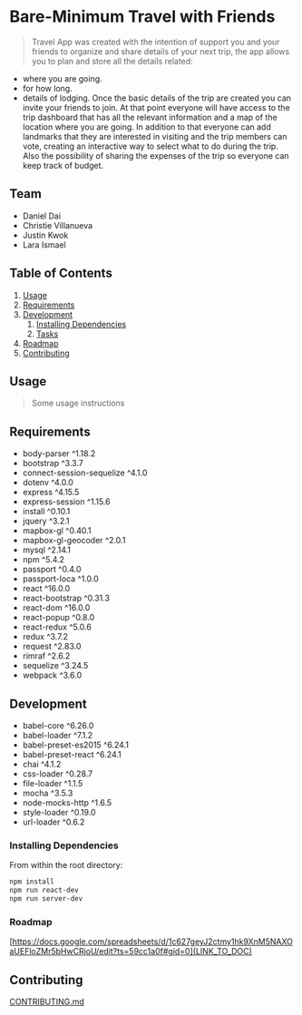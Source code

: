 

# Bare-Minimum   Travel with Friends

> Travel App was created with the intention of support you and your friends to organize and share details of your next trip, the app allows you to plan and store all the details related:
 - where you are going.
 - for how long.
 - details of lodging.
Once the basic details of the trip are created you can invite your friends to join. At that point everyone will have access to the trip dashboard that has all the relevant information and a map of the location where you are going. 
In addition to that everyone can add landmarks that they are interested in visiting and the trip members can vote, creating an interactive way to select what to do during the trip. Also the possibility of sharing the expenses of the trip so everyone can keep track of budget. 


## Team

  - Daniel Dai
  - Christie Villanueva
  - Justin Kwok
  - Lara Ismael

## Table of Contents

1. [Usage](#Usage)
1. [Requirements](#requirements)
1. [Development](#development)
    1. [Installing Dependencies](#installing-dependencies)
    1. [Tasks](#tasks)
1. [Roadmap](#roadmap)
1. [Contributing](#contributing)

## Usage

> Some usage instructions

## Requirements

- body-parser ^1.18.2
- bootstrap ^3.3.7
- connect-session-sequelize ^4.1.0
- dotenv ^4.0.0 
- express ^4.15.5 
- express-session ^1.15.6
- install ^0.10.1
- jquery ^3.2.1
- mapbox-gl ^0.40.1
- mapbox-gl-geocoder ^2.0.1
- mysql ^2.14.1
- npm ^5.4.2
- passport ^0.4.0
- passport-loca ^1.0.0
- react ^16.0.0
- react-bootstrap ^0.31.3 
- react-dom ^16.0.0 
- react-popup ^0.8.0 
- react-redux ^5.0.6
- redux ^3.7.2 
- request ^2.83.0
- rimraf ^2.6.2
- sequelize ^3.24.5
- webpack ^3.6.0

## Development

- babel-core ^6.26.0
- babel-loader ^7.1.2
- babel-preset-es2015 ^6.24.1 
- babel-preset-react ^6.24.1 
- chai ^4.1.2 
- css-loader ^0.28.7
- file-loader ^1.1.5
- mocha ^3.5.3
- node-mocks-http ^1.6.5
- style-loader ^0.19.0 
- url-loader ^0.6.2 

### Installing Dependencies

From within the root directory:

```sh
npm install
npm run react-dev
npm run server-dev
```

### Roadmap

[https://docs.google.com/spreadsheets/d/1c627geyJ2ctmy1hk9XnM5NAXOaUEFloZMr5bHwCRjoU/edit?ts=59cc1a0f#gid=0](LINK_TO_DOC)


## Contributing

[CONTRIBUTING.md](CONTRIBUTING.md)